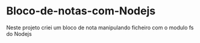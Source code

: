 # Bloco-de-notas-com-Nodejs
Neste projeto criei um bloco de nota manipulando ficheiro com o modulo fs do Nodejs
